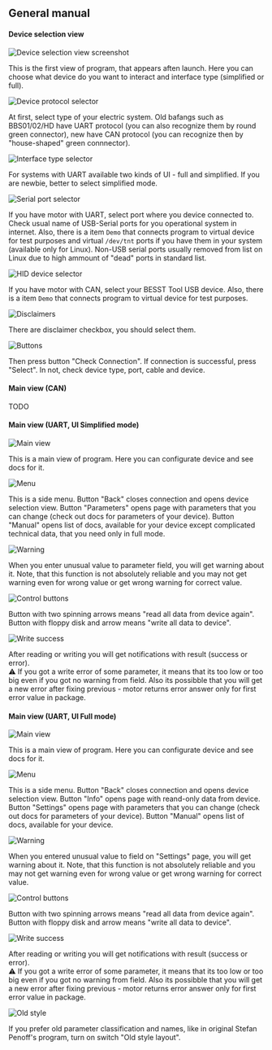 ## General manual

#### Device selection view

![Device selection view screenshot](assets/general_manual/device_selection_view.png)

This is the first view of program, that appears aften launch. Here you can choose what device do you want to interact and interface type (simplified or full).

![Device protocol selector](assets/general_manual/device_protocol.png)

At first, select type of your electric system. Old bafangs such as BBS01/02/HD have UART protocol (you can also recognize them by round green connector), new have CAN protocol (you can recognize then by "house-shaped" green connnector).

![Interface type selector](assets/general_manual/interface_type_selector.png)

For systems with UART available two kinds of UI - full and simplified. If you are newbie, better to select simplified mode.

![Serial port selector](assets/general_manual/port_selector.png)

If you have motor with UART, select port where you device connected to. Check usual name of USB-Serial ports for you operational system in internet. Also, there is a item `Demo` that connects program to virtual device for test purposes and virtual `/dev/tnt` ports if you have them in your system (available only for Linux). Non-USB serial ports usually removed from list on Linux due to high ammount of "dead" ports in standard list.

![HID device selector](assets/general_manual/besst_selector.png)

If you have motor with CAN, select your BESST Tool USB device. Also, there is a item `Demo` that connects program to virtual device for test purposes.

![Disclaimers](assets/general_manual/disclaimers.png)

There are disclaimer checkbox, you should select them.

![Buttons](assets/general_manual/connection_buttons.png)

Then press button "Check Connection". If connection is successful, press "Select". In not, check device type, port, cable and device.

#### Main view (CAN)

TODO

#### Main view (UART, UI Simplified mode)

![Main view](assets/general_manual/simplified_parameters.png)

This is a main view of program. Here you can configurate device and see docs for it.

![Menu](assets/general_manual/simplified_menu.png)

This is a side menu. Button "Back" closes connection and opens device selection view. Button "Parameters" opens page with parameters that you can change (check out docs for parameters of your device). Button "Manual" opens list of docs, available for your device except complicated technical data, that you need only in full mode. 

![Warning](assets/general_manual/simplified_warning.png)

When you enter unusual value to parameter field, you will get warning about it. Note, that this function is not absolutely reliable and you may not get warning even for wrong value or get wrong warning for correct value.

![Control buttons](assets/general_manual/control_buttons.png)

Button with two spinning arrows means "read all data from device again". Button with floppy disk and arrow means "write all data to device".

![Write success](assets/general_manual/write_success.png)

After reading or writing you will get notifications with result (success or error).\
⚠️ If you got a write error of some parameter, it means that its too low or too big even if you got no warning from field. Also its possibble that you will get a new error after fixing previous - motor returns error answer only for first error value in package.

#### Main view (UART, UI Full mode)

![Main view](assets/general_manual/main_view.png)

This is a main view of program. Here you can configurate device and see docs for it.

![Menu](assets/general_manual/menu.png)

This is a side menu. Button "Back" closes connection and opens device selection view. Button "Info" opens page with reand-only data from device. Button "Settings" opens page with parameters that you can change (check out docs for parameters of your device). Button "Manual" opens list of docs, available for your device.

![Warning](assets/general_manual/warning.png)

When you entered unusual value to field on "Settings" page, you will get warning about it. Note, that this function is not absolutely reliable and you may not get warning even for wrong value or get wrong warning for correct value.

![Control buttons](assets/general_manual/control_buttons.png)

Button with two spinning arrows means "read all data from device again". Button with floppy disk and arrow means "write all data to device".

![Write success](assets/general_manual/write_success.png)

After reading or writing you will get notifications with result (success or error).\
⚠️ If you got a write error of some parameter, it means that its too low or too big even if you got no warning from field. Also its possibble that you will get a new error after fixing previous - motor returns error answer only for first error value in package.

![Old style](assets/general_manual/old_style_parameter_page.png)

If you prefer old parameter classification and names, like in original Stefan Penoff's program, turn on switch "Old style layout".